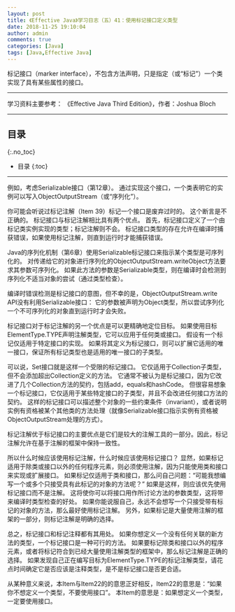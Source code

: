 ```yaml
---
layout: post
title: 《Effective Java》学习日志（五）41：使用标记接口定义类型
date: 2018-11-25 19:10:04
author: admin
comments: true
categories: [Java]
tags: [Java,Effective Java]
---
```


标记接口（marker interface），不包含方法声明，只是指定（或“标记”）一个类实现了具有某些属性的接口。 

<!-- more -->

---

学习资料主要参考： 《Effective Java Third Edition》，作者：Joshua Bloch

---

## 目录
{:.no_toc}

* 目录
{:toc}

---

例如，考虑Serializable接口（第12章）。 
通过实现这个接口，一个类表明它的实例可以写入ObjectOutputStream（或“序列化”）。

你可能会听说过标记注解（Item 39）标记一个接口是废弃过时的。 
这个断言是不正确的。 
标记接口与标记注解相比具有两个优点。 
首先，标记接口定义了一个由标记类实例实现的类型；标记注解则不会。 
标记接口类型的存在允许在编译时捕获错误，如果使用标记注解，则直到运行时才能捕获错误。

Java的序列化机制（第6章）使用Serializable标记接口来指示某个类型是可序列化的。 
对传递给它的对象进行序列化的ObjectOutputStream.writeObject方法要求其参数可序列化。 
如果此方法的参数是Serializable类型，则在编译时会检测到序列化不适当对象的尝试（通过类型检查）。 

编译时错误检测是标记接口的意图，但不幸的是，ObjectOutputStream.write API没有利用Serializable接口：
它的参数被声明为Object类型，所以尝试序列化一个不可序列化的对象直到运行时才会失败。

标记接口对于标记注解的另一个优点是可以更精确地定位目标。 
如果使用目标ElementType.TYPE声明注解类型，它可以应用于任何类或接口。 
假设有一个标记仅适用于特定接口的实现。 
如果将其定义为标记接口，则可以扩展它适用的唯一接口，保证所有标记类型也是适用的唯一接口的子类型。

可以说，Set接口就是这样一个受限的标记接口。 
它仅适用于Collection子类型，但不会添加超出Collection定义的方法。 
它通常不被认为是标记接口，因为它改进了几个Collection方法的契约，包括add，equals和hashCode。 
但很容易想象一个标记接口，它仅适用于某些特定接口的子类型，并且不会改进任何接口方法的契约。 
这样的标记接口可以描述整个对象的一些约束条件（invariant），或者说明实例有资格被某个其他类的方法处理（就像Serializable接口指示实例有资格被ObjectOutputStream处理的方式）。

标记注解优于标记接口的主要优点是它们是较大的注解工具的一部分。因此，标记注解允许在基于注解的框架中保持一致性。

所以什么时候应该使用标记注解，什么时候应该使用标记接口？
显然，如果标记适用于除类或接口以外的任何程序元素，则必须使用注解，因为只能使用类和接口来实现或扩展接口。
如果标记仅适用于类和接口，那么问自己问题：“可能我想编写一个或多个只接受具有此标记的对象的方法呢？”
如果是这样，则应该优先使用标记接口而不是注解。
这将使你可以将接口用作所讨论方法的参数类型，这将带来编译时类型检查的好处。
如果你能说服自己，永远不会想写一个只接受带有标记的对象的方法，那么最好使用标记注解。
另外，如果标记是大量使用注解的框架的一部分，则标记注解是明确的选择。

总之，标记接口和标记注释都有其用处。 
如果你想定义一个没有任何关联的新方法的类型，一个标记接口是一种可行的方法。 
如果要标记除类和接口以外的程序元素，或者将标记符合到已经大量使用注解类型的框架中，那么标记注解是正确的选择。 
如果发现自己正在编写目标为ElementType.TYPE的标记注解类型，请花点时间确定它是否应该是注释类型，是不是标记接口是否更合适。

从某种意义来说，本Item与Item22的的意思正好相反，Item22的意思是：“如果你不想定义一个类型，不要使用接口”。
本Item的意思是：如果想定义一个类型，一定要使用接口。


